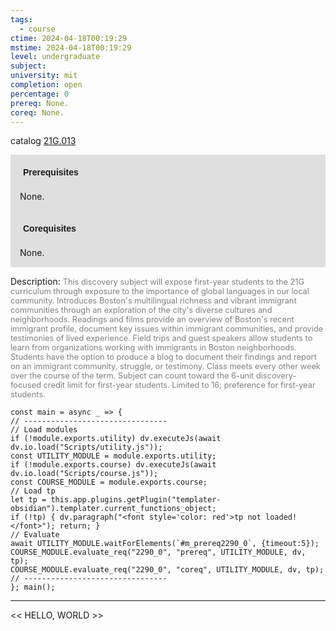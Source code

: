 ```yaml
---
tags:
  - course
ctime: 2024-04-18T00:19:29
mstime: 2024-04-18T00:19:29
level: undergraduate
subject: 
university: mit
completion: open
percentage: 0
prereq: None.
coreq: None.
---
```


catalog [21G.013](http://student.mit.edu/catalog/m21Ga.html#21G.013)

<span style="display: block; padding: 15px; background-color: rgb(100, 100, 100, 0.2);"><font id="m_prereq2290_0" style="display: block; font-family: Arial, sans-serif; font-weight: bold; padding: 5px">Prerequisites</font><br><span id="prereq2290_0">None.</span></span>
<span style="display: block; padding: 15px; background-color: rgb(100, 100, 100, 0.2);"><font id="m_coreq2290_0" style="display: block; font-family: Arial, sans-serif; font-weight: bold; padding: 5px">Corequisites</font><br><span id="coreq2290_0">None.</span></span>

<font style="">Description:</font>
<font style="color: grey; font-size: 0.8rem;">This discovery subject will expose first-year students to the 21G curriculum through exposure to the importance of global languages in our local community. Introduces Boston's multilingual richness and vibrant immigrant communities through an exploration of the city's diverse cultures and neighborhoods. Readings and films provide an overview of Boston's recent immigrant profile, document key issues within immigrant communities, and provide testimonies of lived experience. Field trips and guest speakers allow students to learn from organizations working with immigrants in Boston neighborhoods. Students have the option to produce a blog to document their findings and report on an immigrant community, struggle, or testimony. Class meets every other week over the course of the term. Subject can count toward the 6-unit discovery-focused credit limit for first-year students. Limited to 16; preference for first-year students.</font>

```dataviewjs
const main = async _ => {
// --------------------------------
// Load modules
if (!module.exports.utility) dv.executeJs(await dv.io.load("Scripts/utility.js"));
const UTILITY_MODULE = module.exports.utility;
if (!module.exports.course) dv.executeJs(await dv.io.load("Scripts/course.js"));
const COURSE_MODULE = module.exports.course;
// Load tp
let tp = this.app.plugins.getPlugin("templater-obsidian").templater.current_functions_object;
if (!tp) { dv.paragraph("<font style='color: red'>tp not loaded!</font>"); return; }
// Evaluate
await UTILITY_MODULE.waitForElements(`#m_prereq2290_0`, {timeout:5});
COURSE_MODULE.evaluate_req("2290_0", "prereq", UTILITY_MODULE, dv, tp);
COURSE_MODULE.evaluate_req("2290_0", "coreq", UTILITY_MODULE, dv, tp);
// --------------------------------
}; main();
```

---

<< HELLO, WORLD >>
